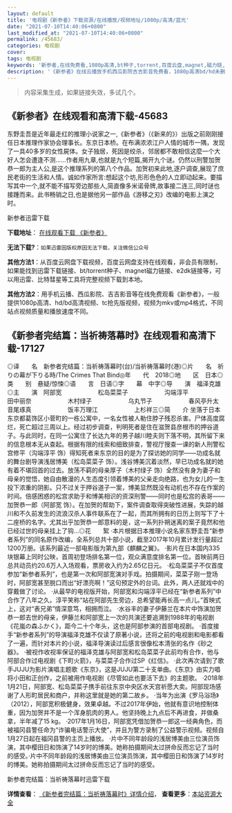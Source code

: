 ```yaml
---
layout: default
title: '电视剧《新参者》下载资源/在线播放/视频地址/1080p/高清/蓝光'
date: "2021-07-10T14:40:06+0800"
last_modified_at: "2021-07-10T14:40:06+0800"
permalink: /45683/
categories: 电视剧
cover:
tags: 电视剧
keywords: '新参者,在线免费看,1080p高清,bt种子,torrent,百度云盘,magnet,磁力链,迅雷下载资源'
description: '《新参者》在线云播放手机西瓜影院吉吉影音免费看，1080p高清bd/hd未删减完整版和tc抢先枪版，mkv/mp4格式，附带bt/torrent种子、magnet/磁力链、百度云盘、网盘资源迅雷下载链接'
---
```


>内容采集生成，如果链接失效，多试几个。


## 《新参者》在线观看和高清下载-45683

东野圭吾是近年最走红的推理小说家之一,《新参者》（《新来的》）出版之前刚刚接任日本推理作家协会理事长。东京日本桥。在布满浓浓江户人情的城市一隅，发现了一具40多岁的女性屍体。女子独居，死因是绞杀，邻居都不敢相信这麼一个大好人怎会遭逢不测&hellip;…作者用九章,也就是九个短篇,揭开九个谜。仍然以刑警加贺恭一郎为主人公,是这个推理系列的第八个作品。加贺初来此地,逐户调查,展现了庶民老街的生活和人情。诚如作家所言:想起这个坊,形形色色的人立即动起来。要描写其中一个,就不能不描写旁边那些人,简直像多米诺骨牌,故事接二连三,同时谜也接踵而来。此书畅销之日,也是据他另一部作品《游移之刃》改编的电影上演之时。


新参者迅雷下载

**下载地址**： [在线观看下载 《新参者》](https://www.993dy.com//vod-detail-id-6404.html) 


**无法下载?**：`如果迅雷因版权原因无法下载，关注微信公众号 `

**其他方法1**：从百度云网盘下载视频，百度云网盘支持在线观看，非会员有限制，如果能找到迅雷下载链接、bt/torrent种子、magnet磁力链接、e2dk链接等，可以用迅雷、比特彗星等工具将完整视频下载到本地。

**其他方法2**：用手机云播、西瓜影院、吉吉影音等在线免费观看《新参者》，一般提供1080p高清、hd/bd高清视频、tc抢先版视频，视频为mkv或mp4格式，不同站点视频质量和播放速度不同。


## 《新参者完结篇：当祈祷落幕时》在线观看和高清下载-17127

◎译　　名　新参者完结篇：当祈祷落幕时(台)/当祈祷落幕时(港)◎片　　名　祈りの幕が下りる時/The Crimes That Bind◎年　　代　2018◎地　　区　日本◎类　　别　悬疑/惊悚◎语　　言　日语◎字　　幕　中字◎导　　演　福泽克雄◎主　　演　阿部宽　　　　　　松岛菜菜子　　　　　　沟端淳平　　　　　　田中丽奈　　　　　　木村绿子　　　　　　乌丸节子　　　　　　春风亭升太　　　　　　音尾琢真　　　　　　饭丰万理江　　　　　　上杉祥三◎简　　介 坐落于日本东京都葛饰区小菅町的一栋公寓中，一名女性被人勒住脖子残忍杀害。尸体高度腐烂，死亡超过三周以上。经过初步调查，判明死者是住在滋贺县彦根市的押谷道子。与此同时，在同一公寓住了长达九年的男子越川睦夫则下落不明，其所留下来的信息根本无从查起。根据有限的线索和细致排查，警视厅搜查一课的新人刑警松宫修平（沟端淳平 饰）得知死者来东京的目的是为了探访她的同学——功成名就的舞台剧导演浅居博美（松岛菜菜子 饰）。浅谷博美沉着淡然，早已功成名就的她有着不堪回首的过去。放荡不羁的母亲厚子（木村绿子 饰）全然没有身为妻子和母亲的觉悟，她自由散漫的人生态度引领着博美的父亲走向绝路，也为女儿的一生投下浓重的阴影。只不过关于押谷道子一案，博美显然既没有动机也不存在作案的时间。倍感困惑的松宫求助于和博美相识的资深刑警——同时也是松宫的表哥——加贺恭一郎（阿部宽 饰）。在加贺的帮助下，案件调查取得突破性进展，失踪的越川和不久前发生的流浪汉杀人事件联系在了一起，而其所拥有的日历上则写下了十二座桥的名字。尤其出乎加贺恭一郎意料的是，这一系列扑朔迷离的案子竟然和他已经过世的母亲挂上了钩…◎花　　絮 ·本片根据日本推理小说名家东野圭吾“新参者系列”的同名原作改编，全系列总共十部小说，截至2017年10月累计发行量超过1200万册。该系列最近一部电影版为第九部《麒麟之翼》。 ·影片在日本国内335块银幕上同时公映，首周初登场排名第一位，观众满意度排名第一位。首映前两日总共动员约20.6万人入场观看，票房收入约为2.65亿日元。 ·松岛菜菜子不仅首度参加“新参者系列”，也是第一次和阿部宽演对手戏。拍摄期间，菜菜子刚一登场时，阿部宽甚至脱口而出“好漂亮啊！”这句预定外的台词。此外，两人还就戏中的穿戴做了讨论。 ·从最早的电视版开始，阿部宽和沟端淳平已经在“新参者系列”中合作了八年之久。淳平笑称“站在阿部先生旁边，总希望能再长高一点儿。”首映式上，这对“表兄弟”情深意笃，相拥而泣。 ·水谷丰的妻子伊藤兰在本片中饰演加贺恭一郎去世的母亲，伊藤兰和阿部宽上一次的共演还要追溯到1988年的电视剧《花嵐の森ふかく》，距今二十个年头，这也是阿部参演的首部电视剧。 ·首度接手“新参者系列”的导演福泽克雄不仅读了原著小说，还将之前的电视剧和电影都看了一遍，而针对本片的小说，福泽导演读过后感言很像松本清张的名作《砂之器》。 ·被视作收视率保证的福泽克雄与阿部宽和松岛菜菜子此前均有合作，他与阿部合作过电视剧《下町火箭》，与菜菜子合作过SP《红信》。 ·此次再次请到了歌手JUJU为影片演唱主题歌《东京》，这是JUJU第二十支单曲。《东京》由实力唱将小田和正创作，之前被用作电视剧《尽管如此也要活下去》的主题歌。 ·2018年1月21日，阿部宽、松岛菜菜子携手前往东京中央区水天宫祈愿大卖。阿部现场感谢了人形町居民和商户，并称这里就是她的第二故乡。 ·当年为出演《罗马浴场》（2012），阿部宽积极健身，效果卓越。不过2017年伊始，他就有意识地控制体重，因为加贺并不是一个浑身肌肉的男人。他坚持晚上九点后不再进食，并做桑拿，半年减了15 kg。 ·2017年1月16日，阿部宽凭借加贺恭一郎这一经典角色，而被福冈县警任命为“诈骗电话警示大使”，并且为警方录制了公益警示视频。视频自1月27日起在福冈县警的主页上播放。 ·片中不同年龄段的浅居博美由三位演员饰演，其中樱田日和饰演了14岁时的博美。她称拍摄期间太过拼命反而忘记了当时的感受。·片中不同年龄段的浅居博美由三位演员饰演，其中樱田日和饰演了14岁时的博美。她称拍摄期间太过拼命反而忘记了当时的感受。


新参者完结篇：当祈祷落幕时迅雷下载

**详情查看**： [《新参者完结篇：当祈祷落幕时》详情介绍](/movie/17127/)， **查看更多**：[本站资源大全](/movie/t/all/)


